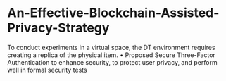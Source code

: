 # An-Effective-Blockchain-Assisted-Privacy-Strategy
To conduct experiments in a virtual space, the DT environment requires creating a replica of the physical item. • Proposed Secure Three-Factor Authentication to enhance security, to protect user privacy, and perform well in formal security tests
